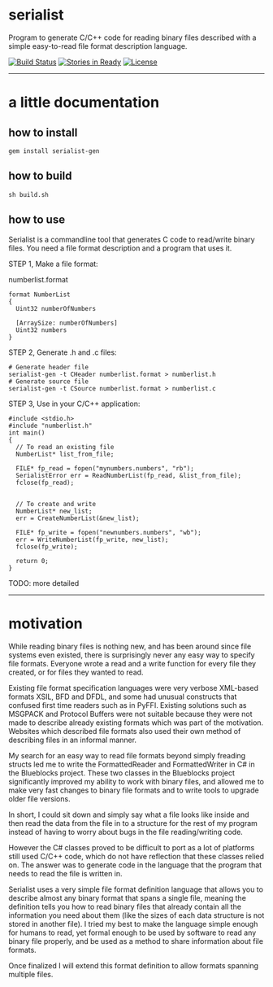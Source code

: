 serialist
=========

Program to generate C/C++ code for reading binary files described with a simple easy-to-read file format description language.

[![Build Status](https://travis-ci.org/davidsiaw/serialist.svg)](https://travis-ci.org/davidsiaw/serialist)
[![Stories in Ready](https://badge.waffle.io/davidsiaw/serialist.svg?label=ready&title=Ready)](http://waffle.io/davidsiaw/serialist)
[![License](http://img.shields.io/badge/license-GPLv3-red.svg)](https://github.com/davidsiaw/serialist/blob/master/LICENSE)

-----------------------
a little documentation
=======================

how to install
--------------

```
gem install serialist-gen
```

how to build
------------

```
sh build.sh
```

how to use
----------

Serialist is a commandline tool that generates C code to read/write binary files.
You need a file format description and a program that uses it.

STEP 1, Make a file format:

numberlist.format

    format NumberList
    {
      Uint32 numberOfNumbers

      [ArraySize: numberOfNumbers]
      Uint32 numbers
    }


STEP 2, Generate .h and .c files:

    # Generate header file 
    serialist-gen -t CHeader numberlist.format > numberlist.h
    # Generate source file
    serialist-gen -t CSource numberlist.format > numberlist.c

STEP 3, Use in your C/C++ application:

    #include <stdio.h>
    #include "numberlist.h"
    int main()
    {
      // To read an existing file
      NumberList* list_from_file;

      FILE* fp_read = fopen("mynumbers.numbers", "rb");
      SerialistError err = ReadNumberList(fp_read, &list_from_file);
      fclose(fp_read);


      // To create and write
      NumberList* new_list;
      err = CreateNumberList(&new_list);

      FILE* fp_write = fopen("newnumbers.numbers", "wb");
      err = WriteNumberList(fp_write, new_list);
      fclose(fp_write);

      return 0;
    }

TODO: more detailed

----------
motivation
==========

While reading binary files is nothing new, and has been around since file systems even existed, 
there is surprisingly never any easy way to specify file formats. Everyone wrote a read and a
write function for every file they created, or for files they wanted to read.

Existing file format specification languages were very verbose XML-based formats XSIL, BFD and 
DFDL, and some had unusual constructs that confused first time readers such as in PyFFI.
Existing solutions such as MSGPACK and Protocol Buffers were not suitable because they were 
not made to describe already existing formats which was part of the motivation. Websites which
described file formats also used their own method of describing files in an informal manner.

My search for an easy way to read file formats beyond simply freading structs led me to write 
the FormattedReader and FormattedWriter in C# in the Blueblocks project. These two classes in 
the Blueblocks project significantly improved my ability to work with binary files, and allowed
me to make very fast changes to binary file formats and to write tools to upgrade older file 
versions.

In short, I could sit down and simply say what a file looks like inside and then read the data
from the file in to a structure for the rest of my program instead of having to worry about 
bugs in the file reading/writing code.

However the C# classes proved to be difficult to port as a lot of platforms still used C/C++
code, which do not have reflection that these classes relied on. The answer was to generate
code in the language that the program that needs to read the file is written in.

Serialist uses a very simple file format definition language that allows you to describe
almost any binary format that spans a single file, meaning the definition tells you how to
read binary files that already contain all the information you need about them (like the
sizes of each data structure is not stored in another file). I tried my best to make the
language simple enough for humans to read, yet formal enough to be used by software to read any
binary file properly, and be used as a method to share information about file formats.

Once finalized I will extend this format definition to allow formats spanning multiple files.
